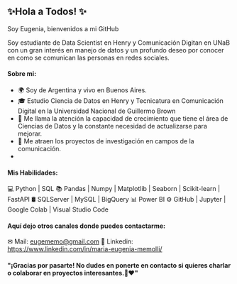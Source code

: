 ## ✨Hola a Todos! ✨
Soy Eugenia, bienvenidos a mi GitHub

Soy estudiante de Data Scientist en Henry y Comunicación Digitan en UNaB con un gran interés en manejo de datos y un profundo deseo por conocer en como se comunican las personas en redes sociales. 

#### Sobre mi: 
- 🌍 Soy de Argentina y vivo en Buenos Aires. 
- 🎓 Estudio Ciencia de Datos en Henry y Tecnicatura en Comunicación Digital en la Universidad Nacional de Guillermo Brown 
- 🌱 Me llama la atención la capacidad de crecimiento que tiene el área de Ciencias de Datos y la constante necesidad de actualizarse para mejorar. 
- 💫 Me atraen los proyectos de investigación en campos de la comunicación.
- 
#### Mis Habilidades: 
💻 Python | SQL
📚 Pandas | Numpy | Matplotlib | Seaborn | Scikit-learn | FastAPI 
🛢 SQLServer | MySQL | BigQuery
📊 Power BI
⚙️ GitHub | Jupyter | Google Colab | Visual Studio Code

#### Aquí dejo otros canales donde puedes contactarme:
✉ Mail: eugememo@gmail.com
💼 Linkedin: https://www.linkedin.com/in/maria-eugenia-memolli/
#### "¡Gracias por pasarte! No dudes en ponerte en contacto si quieres charlar o colaborar en proyectos interesantes.🚀❤️" 

